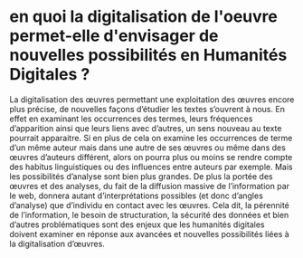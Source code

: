 # en quoi la digitalisation de l'oeuvre permet-elle d'envisager de nouvelles possibilités en Humanités Digitales ?

La digitalisation des œuvres permettant une exploitation des œuvres encore plus précise, de nouvelles façons d’étudier les textes s’ouvrent à nous. En effet en examinant les occurrences des termes, leurs fréquences d’apparition ainsi que leurs liens avec d’autres, un sens nouveau au texte pourrait apparaitre. Si en plus de cela on examine les occurrences de terme d’un même auteur mais dans une autre de ses œuvres ou même dans des œuvres d’auteurs différent, alors on pourra plus ou moins se rendre compte des habitus linguistiques ou des influences entre auteurs par exemple. Mais les possibilités d’analyse sont bien plus grandes. De plus la portée des œuvres et des analyses, du fait de la diffusion massive de l’information par le web, donnera autant d’interprétations possibles (et donc d’angles d’analyse) que d’individu en contact avec les œuvres. Cela dit, la pérennité de l’information, le besoin de structuration, la sécurité des données et bien d’autres problématiques sont des enjeux que les humanités digitales doivent examiner en réponse aux avancées et nouvelles possibilités liées à la digitalisation d’œuvres. 
